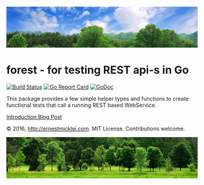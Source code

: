![forest](top.jpg)

# forest - for testing REST api-s in Go

[![Build Status](https://travis-ci.org/emicklei/forest.png)](https://travis-ci.org/emicklei/forest)
[![Go Report Card](https://goreportcard.com/badge/github.com/emicklei/forest)](https://goreportcard.com/report/github.com/emicklei/forest)
[![GoDoc](https://godoc.org/github.com/emicklei/forest?status.svg)](https://godoc.org/github.com/emicklei/forest)

This package provides a few simple helper types and functions to create
functional tests that call a running REST based WebService.

[Introduction Blog Post](http://ernestmicklei.com/2015/07/testing-your-rest-api-in-go-with-forest/)
		
© 2016, http://ernestmicklei.com. MIT License. Contributions welcome.	

![forest](bottom.jpg)
